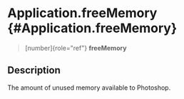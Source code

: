 Application.freeMemory {#Application.freeMemory}
======================

> [number]{role="ref"} **freeMemory**

Description
-----------

The amount of unused memory available to Photoshop.
